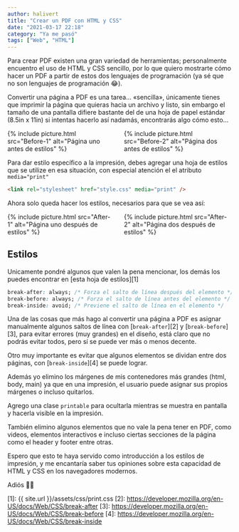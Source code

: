 ```yaml
---
author: halivert
title: "Crear un PDF con HTML y CSS"
date: "2021-03-17 22:18"
category: "Ya me pasó"
tags: ["Web", "HTML"]
---
```


Para crear PDF existen una gran variedad de herramientas; personalmente
encuentro el uso de HTML y CSS sencillo, por lo que quiero mostrarte cómo hacer
un PDF a partir de estos dos lenguajes de programación<!-- Seguir leyendo -->
(ya sé que no son lenguajes de programación 😂).

Convertir una página a PDF es una tarea... «sencilla», únicamente tienes que
imprimir la página que quieras hacia un archivo y listo, sin embargo el tamaño
de una pantalla difiere bastante del de una hoja de papel estándar
(8.5in x 11in) si intentas hacerlo así nadamás, encontrarás algo cómo esto...

<div class="columns">
  <div class="column">
    {%
      include picture.html
        src="Before-1"
        alt="Página uno antes de estilos"
    %}
  </div>
  <div class="column">
    {%
      include picture.html
        src="Before-2"
        alt="Página dos antes de estilos"
    %}
  </div>
</div>

Para dar estilo específico a la impresión, debes agregar una hoja de estilos que
se utilize en esa situación, con especial atención el el atributo
`media="print"`

```html
<link rel="stylesheet" href="style.css" media="print" />
```

Ahora solo queda hacer los estilos, necesarios para que se vea así:

<div class="columns">
  <div class="column">
    {%
      include picture.html
        src="After-1"
        alt="Página uno después de estilos"
    %}
  </div>
  <div class="column">
    {%
      include picture.html
        src="After-2"
        alt="Página dos después de estilos"
    %}
  </div>
</div>

<h2 id="styles">Estilos</h2>

Unicamente pondré algunos que valen la pena mencionar, los demás los puedes
encontrar en [esta hoja de estilos][1]

```css
break-after: always; /* Forza el salto de línea después del elemento */
break-before: always; /* Forza el salto de línea antes del elemento */
break-inside: avoid; /* Previene el salto de línea en el elemento */
```

Una de las cosas que más hago al convertir una página a PDF es asignar
manualmente algunos saltos de línea con [`break-after`][2] y
[`break-before`][3], para evitar errores (muy grandes) en el diseño, está claro
que no podrás evitar todos, pero sí se puede ver más o menos decente.

Otro muy importante es evitar que algunos elementos se dividan entre dos
páginas, con [`break-inside`][4] se puede lograr.

Además yo elimino los márgenes de mis contenedores más grandes (html, body,
main) ya que en una impresión, el usuario puede asignar sus propios márgenes o
incluso quitarlos.

Agrego una clase `printable` para ocultarla mientras se muestra en pantalla y
hacerla visible en la impresión.

También elimino algunos elementos que no vale la pena tener en PDF, como videos,
elementos interactivos e incluso ciertas secciones de la página como el header y
footer entre otras.

Espero que esto te haya servido como introducción a los estilos de impresión, y
me encantaría saber tus opiniones sobre esta capacidad de HTML y CSS en los
navegadores modernos.

Adiós 👋🏽

[1]: {{ site.url }}/assets/css/print.css
[2]: https://developer.mozilla.org/en-US/docs/Web/CSS/break-after
[3]: https://developer.mozilla.org/en-US/docs/Web/CSS/break-before
[4]: https://developer.mozilla.org/en-US/docs/Web/CSS/break-inside
